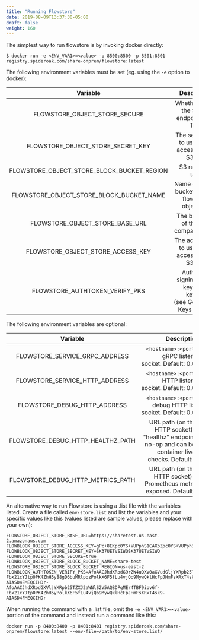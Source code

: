 ```yaml
---
title: "Running Flowstore"
date: 2019-08-09T13:37:30-05:00
draft: false
weight: 160
---
```


The simplest way to run flowstore is by invoking docker directly:

```
$ docker run -e <ENV_VAR1>=<value> -p 8500:8500 -p 8501:8501 registry.spideroak.com/share-onprem/flowstore:latest
```

The following environment variables must be set (eg. using the `-e` option to docker):

**Variable**|**Description**
:-----:|:-----:
FLOWSTORE\_OBJECT\_STORE\_SECURE|Whether or not the S3 API endpoint uses TLS.
FLOWSTORE\_OBJECT\_STORE\_SECRET\_KEY|The secret key to use when accessing the S3 API.
FLOWSTORE\_OBJECT\_STORE\_BLOCK\_BUCKET\_REGION|S3 region to use.
FLOWSTORE\_OBJECT\_STORE\_BLOCK\_BUCKET\_NAME|Name of the S3 bucket to store flowblock objects in.
FLOWSTORE\_OBJECT\_STORE\_BASE\_URL|The base URL of the S3-compatible API.
FLOWSTORE\_OBJECT\_STORE\_ACCESS\_KEY|The access key to use when accessing the S3 API.
FLOWSTORE\_AUTHTOKEN\_VERIFY\_PKS|Authtoken signing public key, from keygen (see Generating Keys above).

The following environment variables are optional:

**Variable**|**Description**
:-----:|:-----:
FLOWSTORE\_SERVICE\_GRPC\_ADDRESS|`<hostname>:<port>` to bind gRPC listening socket. Default: 0.0.0.0:8500
FLOWSTORE\_SERVICE\_HTTP\_ADDRESS|`<hostname>:<port>` to bind HTTP listening socket. Default: 0.0.0.0:8501
FLOWSTORE\_DEBUG\_HTTP\_ADDRESS|`<hostname>:<port>` to bind debug HTTP listening socket. Default: 0.0.0.0:8502
FLOWSTORE\_DEBUG\_HTTP\_HEALTHZ\_PATH|URL path (on the debug HTTP socket) to the "healthz" endpoint. This is a no-op and can be used for container liveness checks. Default: /healthz
FLOWSTORE\_DEBUG\_HTTP\_METRICS\_PATH|URL path (on the debug HTTP socket) where Prometheus metrics will be exposed. Default: /metrics

An alternative way to run Flowstore is using a .list file with the variables listed. Create a file called `env-store.list` and list the variables and your specific values like this (values listed are sample values, please replace with your own):

```
FLOWSTORE_OBJECT_STORE_BASE_URL=https://sharetest.us-east-2.amazonaws.com
FLOWBLOCK_OBJECT_STORE_ACCESS_KEY=gPc+8EKpc0YS+VUPphS1CAXbZpc0YS+VUPphS1CAXbZOoJ
FLOWBLOCK_OBJECT_STORE_SECRET_KEY=SK37UETVSIWQSK37UETVSIWQ
FLOWBLOCK_OBJECT_STORE_SECURE=true
FLOWBLOCK_OBJECT_STORE_BLOCK_BUCKET_NAME=share-test
FLOWSTORE_OBJECT_STORE_BLOCK_BUCKET_REGION=us-east-2
FLOWBLOCK_AUTHTOKEN_VERIFY_PKS=AfoAACJhdXRodG9rZW4uQXV0aGVudGljYXRpb25TZXJ2aWNlS2V5AQBDPgMEr4TBF9iov6f-Fbx21cYJtp0PK4ZhH5y88gD6buMRlpozPolkX6F5fLu4vjQo9MywQklHcFpJHmFsXRxT4sk9-AIASD4FMEQCIHDr-AfoAACJhdXRodGXVljYXRpb25TZXJ2aWNlS2V5AQBDPgMEr4TBF9iov6f-Fbx21cYJtp0PK4ZhH5yPolkX6F5fLu4vjQo9MywQklHcFpJHmFsXRxT4sk9-AIASD4FMEQCIHDr
```

When running the command with a .list file, omit the `-e <ENV_VAR1>=<value>` portion of the command and instead run a command like this:

```
docker run -p 8400:8400 -p 8401:8401 registry.spideroak.com/share-onprem/flowstore:latest --env-file=/path/to/env-store.list/
```
